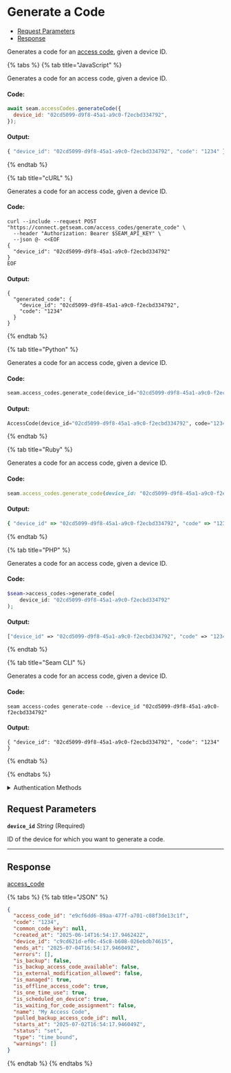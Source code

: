 # Generate a Code

- [Request Parameters](#request-parameters)
- [Response](#response)

Generates a code for an [access code](https://docs.seam.co/latest/capability-guides/smart-locks/access-codes), given a device ID.


{% tabs %}
{% tab title="JavaScript" %}

Generates a code for an access code, given a device ID.

#### Code:

```javascript
await seam.accessCodes.generateCode({
  device_id: "02cd5099-d9f8-45a1-a9c0-f2ecbd334792",
});
```

#### Output:

```javascript
{ "device_id": "02cd5099-d9f8-45a1-a9c0-f2ecbd334792", "code": "1234" }
```
{% endtab %}

{% tab title="cURL" %}

Generates a code for an access code, given a device ID.

#### Code:

```curl
curl --include --request POST "https://connect.getseam.com/access_codes/generate_code" \
  --header "Authorization: Bearer $SEAM_API_KEY" \
  --json @- <<EOF
{
  "device_id": "02cd5099-d9f8-45a1-a9c0-f2ecbd334792"
}
EOF
```

#### Output:

```curl
{
  "generated_code": {
    "device_id": "02cd5099-d9f8-45a1-a9c0-f2ecbd334792",
    "code": "1234"
  }
}
```
{% endtab %}

{% tab title="Python" %}

Generates a code for an access code, given a device ID.

#### Code:

```python
seam.access_codes.generate_code(device_id="02cd5099-d9f8-45a1-a9c0-f2ecbd334792")
```

#### Output:

```python
AccessCode(device_id="02cd5099-d9f8-45a1-a9c0-f2ecbd334792", code="1234")
```
{% endtab %}

{% tab title="Ruby" %}

Generates a code for an access code, given a device ID.

#### Code:

```ruby
seam.access_codes.generate_code(device_id: "02cd5099-d9f8-45a1-a9c0-f2ecbd334792")
```

#### Output:

```ruby
{ "device_id" => "02cd5099-d9f8-45a1-a9c0-f2ecbd334792", "code" => "1234" }
```
{% endtab %}

{% tab title="PHP" %}

Generates a code for an access code, given a device ID.

#### Code:

```php
$seam->access_codes->generate_code(
    device_id: "02cd5099-d9f8-45a1-a9c0-f2ecbd334792"
);
```

#### Output:

```php
["device_id" => "02cd5099-d9f8-45a1-a9c0-f2ecbd334792", "code" => "1234"];
```
{% endtab %}

{% tab title="Seam CLI" %}

Generates a code for an access code, given a device ID.

#### Code:

```seam_cli
seam access-codes generate-code --device_id "02cd5099-d9f8-45a1-a9c0-f2ecbd334792"
```

#### Output:

```seam_cli
{ "device_id": "02cd5099-d9f8-45a1-a9c0-f2ecbd334792", "code": "1234" }
```
{% endtab %}

{% endtabs %}


<details>

<summary>Authentication Methods</summary>

- API key
- Client session token
- Personal access token
  <br>Must also include the `seam-workspace` header in the request.

To learn more, see [Authentication](https://docs.seam.co/latest/api/authentication).
</details>

## Request Parameters

**`device_id`** *String* (Required)

ID of the device for which you want to generate a code.

---


## Response

[access\_code](.)


{% tabs %}
{% tab title="JSON" %}



```json
{
  "access_code_id": "e9cf6dd6-89aa-477f-a701-c08f3de13c1f",
  "code": "1234",
  "common_code_key": null,
  "created_at": "2025-06-14T16:54:17.946242Z",
  "device_id": "c9cd621d-ef0c-45c8-b608-026ebdb74615",
  "ends_at": "2025-07-04T16:54:17.946049Z",
  "errors": [],
  "is_backup": false,
  "is_backup_access_code_available": false,
  "is_external_modification_allowed": false,
  "is_managed": true,
  "is_offline_access_code": true,
  "is_one_time_use": true,
  "is_scheduled_on_device": true,
  "is_waiting_for_code_assignment": false,
  "name": "My Access Code",
  "pulled_backup_access_code_id": null,
  "starts_at": "2025-07-02T16:54:17.946049Z",
  "status": "set",
  "type": "time_bound",
  "warnings": []
}
```
{% endtab %}
{% endtabs %}
